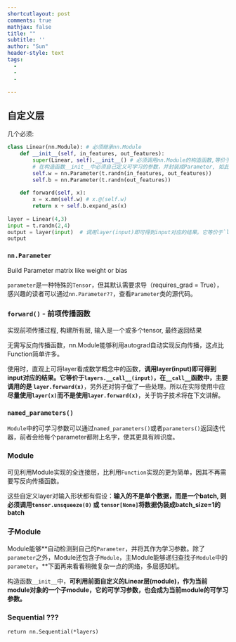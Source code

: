 ```yaml
---
shortcutlayout: post
comments: true
mathjax: false
title: ""
subtitle: ''
author: "Sun"
header-style: text
tags:
  - 
  - 
  - 

---
```


##  自定义层

几个必须:

```python
class Linear(nn.Module): # 必须继承nn.Module
    def __init__(self, in_features, out_features):
        super(Linear, self).__init__() # 必须调用nn.Module的构造函数,等价于nn.Module.__init__(self)
        # 在构造函数__init__中必须自己定义可学习的参数，并封装成Parameter, 如此处的w和b
        self.w = nn.Parameter(t.randn(in_features, out_features)) 
        self.b = nn.Parameter(t.randn(out_features))
    
    def forward(self, x):
        x = x.mm(self.w) # x.@(self.w)
        return x + self.b.expand_as(x)
      
layer = Linear(4,3)
input = t.randn(2,4)
output = layer(input)  # 调用layer(input)即可得到input对应的结果。它等价于`layers.__call__(input)`，在`__call__`函数中，主要调用的是 `layer.forward(x)`
output
```

### `nn.Parameter`

Build Parameter matrix like weight or bias   

`parameter`是一种特殊的`Tensor`，但其默认需要求导（requires_grad = True），感兴趣的读者可以通过`nn.Parameter??`，查看`Parameter`类的源代码。

### `forward()` - 前项传播函数

实现前项传播过程, 构建所有层, 输入是一个或多个tensor, 最终返回结果

无需写反向传播函数，nn.Module能够利用autograd自动实现反向传播，这点比Function简单许多。

使用时，直观上可将layer看成数学概念中的函数，**调用layer(input)即可得到input对应的结果。它等价于`layers.__call__(input)`，在`__call__`函数中，主要调用的是 `layer.forward(x)`**，另外还对钩子做了一些处理。所以在实际使用中应**尽量使用`layer(x)`而不是使用`layer.forward(x)`**，关于钩子技术将在下文讲解。

### `named_parameters()`

`Module`中的可学习参数可以通过`named_parameters()`或者`parameters()`返回迭代器，前者会给每个parameter都附上名字，使其更具有辨识度。

### Module

可见利用Module实现的全连接层，比利用`Function`实现的更为简单，因其不再需要写反向传播函数。

这些自定义layer对输入形状都有假设：**输入的不是单个数据，而是一个batch, 则必须调用`tensor.unsqueeze(0)` 或 `tensor[None]`将数据伪装成batch_size=1的batch**

### 子Module

Module能够**自动检测到自己的`Parameter`，并将其作为学习参数。除了`parameter`之外，Module还包含子`Module`，主Module能够递归查找子`Module`中的`parameter`。**下面再来看看稍微复杂一点的网络，多层感知机。

构造函数`__init__`中，**可利用前面自定义的Linear层(module)，作为当前module对象的一个子module，它的可学习参数，也会成为当前module的可学习参数。**

### Sequential ??? 

```
return nn.Sequential(*layers)
```

